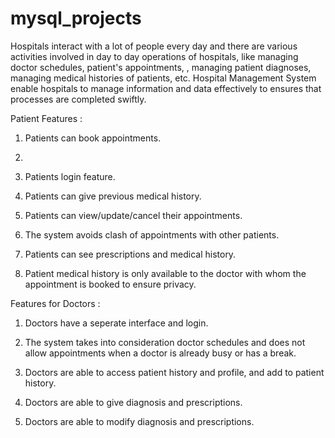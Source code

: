 # mysql_projects

Hospitals interact with a lot of people every day and there are various activities involved in day to day operations of hospitals, like managing doctor schedules, patient's appointments, , managing patient diagnoses, managing medical histories of patients, etc. Hospital Management System enable hospitals to manage information and data effectively to ensures that processes are completed swiftly.

Patient Features :

1. Patients can book appointments.
2. 
3. Patients login feature.

3. Patients can give previous medical history.

4. Patients can view/update/cancel their appointments.

5. The system avoids clash of appointments with other patients.

6. Patients can see prescriptions and medical history.

7. Patient medical history is only available to the doctor with whom the appointment is booked to ensure privacy.


Features for Doctors :

1.  Doctors have a seperate interface and login.

2. The system takes into consideration doctor schedules and does not allow appointments when a doctor is already busy or has a break.

3. Doctors are able to access patient history and profile, and add to patient history.

4. Doctors are able to give diagnosis and prescriptions.

5. Doctors are able to modify diagnosis and prescriptions.
